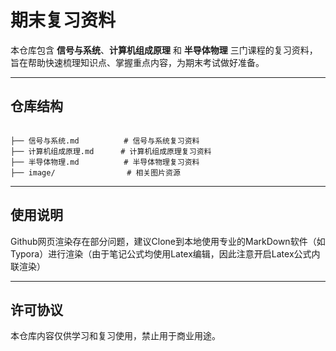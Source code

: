 # 期末复习资料

本仓库包含 **信号与系统**、**计算机组成原理** 和 **半导体物理** 三门课程的复习资料，旨在帮助快速梳理知识点、掌握重点内容，为期末考试做好准备。

---

## 仓库结构

```

├── 信号与系统.md          # 信号与系统复习资料
├── 计算机组成原理.md      # 计算机组成原理复习资料
├── 半导体物理.md          # 半导体物理复习资料
├── image/                # 相关图片资源

```

---

## 使用说明
Github网页渲染存在部分问题，建议Clone到本地使用专业的MarkDown软件（如Typora）进行渲染（由于笔记公式均使用Latex编辑，因此注意开启Latex公式内联渲染）

---

## 许可协议

本仓库内容仅供学习和复习使用，禁止用于商业用途。
